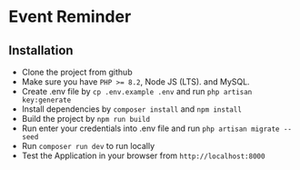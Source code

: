 
# Event Reminder


## Installation

- Clone the project from github
- Make sure you have `PHP >= 8.2`, Node JS (LTS). and MySQL.
- Create .env file by `cp .env.example .env` and run `php artisan key:generate`
- Install dependencies by `composer install` and `npm install`
- Build the project by `npm run build`
- Run enter your credentials into .env file and run `php artisan migrate --seed`
- Run `composer run dev` to run locally
- Test the Application in your browser from `http://localhost:8000`
